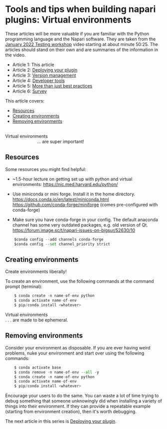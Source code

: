 # Tools and tips when building napari plugins: Virtual environments
These articles will be more valuable if you are familiar with the Python programming language and the Napari software. They are taken from the [January 2022 Testing workshop](https://drive.google.com/file/d/1DaMrRz-rLRQ6-_y0J8O3GRpVPCn0rgYs/view) video starting at about minute 50:25. The articles should stand on their own and are summaries of the information in the video. 
  
* Article 1: This article  
* Article 2: [Deploying your plugin](./Deploying-your-plugin.md)  
* Article 3: [Version management](./Version-management.md)  
* Article 4: [Developer tools](./Developer-tools.md)
* Article 5: [More than just best practices](./More-than-just-best-practices.md)  
* Article 6: [Survey](./Survey.md)  

This article covers: 
* [Resources](#resources)  
* [Creating environments](#creating-environments)  
* [Removing environments](#removing-environments)

&nbsp;&nbsp;&nbsp;&nbsp;&nbsp;&nbsp;&nbsp;&nbsp;&nbsp;&nbsp;&nbsp;&nbsp;&nbsp;&nbsp;&nbsp;&nbsp;&nbsp;&nbsp;&nbsp;&nbsp;&nbsp;&nbsp;&nbsp;&nbsp;&nbsp;&nbsp;  
Virtual environments  
&nbsp;&nbsp;&nbsp;&nbsp;&nbsp;&nbsp;&nbsp;&nbsp;&nbsp;&nbsp;&nbsp;&nbsp;&nbsp;&nbsp;&nbsp;&nbsp;&nbsp;&nbsp;&nbsp;&nbsp;&nbsp;&nbsp;&nbsp;&nbsp;&nbsp;&nbsp;... are super important!  

## Resources
Some resources you might find helpful: 
* ~1.5-hour lecture on getting set up with python and virtual environments:
https://nic.med.harvard.edu/python/

* Use miniconda or mini forge. Install it in the home directory.
https://docs.conda.io/en/latest/miniconda.html  
https://github.com/conda-forge/miniforge  (comes pre-configured with conda-forge) 

* Make sure you have conda-forge in your config. The default anaconda channel has some very outdated packages, e.g. old version of Qt.   
https://forum.image.sc/t/napari-issues-on-bigsur/52630/10  
```python
    $conda config --add channels conda-forge  
    $conda config --set channel_priority strict  
```

## Creating environments  
  
Create environments liberally!  

To create an environment, use the following commands at the command prompt (terminal):

```python
    $ conda create -n name-of-env python
    $ conda activate name-of-env
    $ pip/conda install <whatever> 
```

Virtual environments  
. . . are made to be ephemeral.  

## Removing environments
Consider your environment as disposable.
If you are ever having weird problems, nuke your environment and start over using the following commands:  

```python
    $ conda activate base  
    $ conda remove -n name-of-env --all -y
    $ conda create -n name-of-env python
    $ conda activate name-of-env
    $ pip/conda install <whatever>
```  
  
Encourage your users to do the same. You can waste a lot of time trying to debug something that someone unknowingly did when installing a variety of things into their environment. If they can provide a repeatable example (starting from environment creation), then it's worth debugging.

The next article in this series is [Deploying your plugin](./Deploying-your-plugin.md). 
